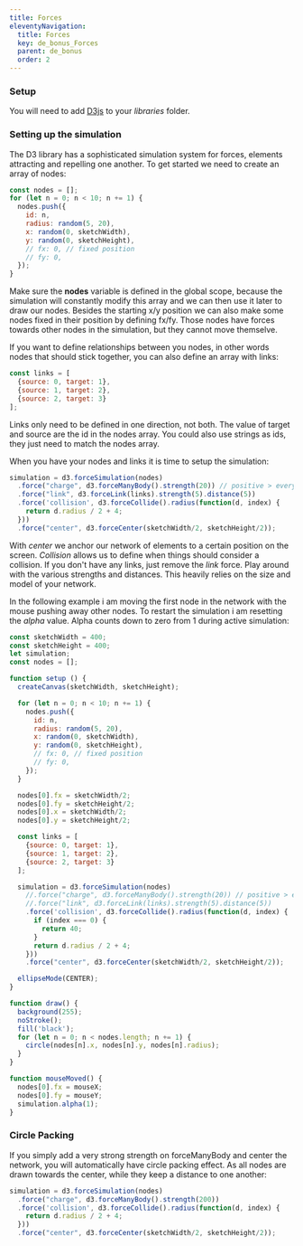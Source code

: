 ```yaml
---
title: Forces
eleventyNavigation:
  title: Forces
  key: de_bonus_Forces
  parent: de_bonus
  order: 2
---
```


### Setup

You will need to add [D3js](https://d3js.org/d3.v7.min.js) to your *libraries* folder.

### Setting up the simulation

The D3 library has a sophisticated simulation system for forces, elements attracting and repelling one another. To get started we need to create an array of nodes:

```js
const nodes = [];
for (let n = 0; n < 10; n += 1) {
  nodes.push({
    id: n,
    radius: random(5, 20),
    x: random(0, sketchWidth),
    y: random(0, sketchHeight),
    // fx: 0, // fixed position
    // fy: 0,
  });
}
```

Make sure the **nodes** variable is defined in the global scope, because the simulation will constantly modify this array and we can then use it later to draw our nodes. Besides the starting x/y position we can also make some nodes fixed in their position by defining fx/fy. Those nodes have forces towards other nodes in the simulation, but they cannot move themselve.

If you want to define relationships between you nodes, in other words nodes that should stick together, you can also define an array with links:

```js
const links = [
  {source: 0, target: 1},
  {source: 1, target: 2},
  {source: 2, target: 3}
];
```

Links only need to be defined in one direction, not both. The value of target and source are the id in the nodes array. You could also use strings as ids, they just need to match the nodes array.

When you have your nodes and links it is time to setup the simulation:

```js
simulation = d3.forceSimulation(nodes)
  .force("charge", d3.forceManyBody().strength(20)) // positive > everything attracts, negative > everything repells
  .force("link", d3.forceLink(links).strength(5).distance(5))
  .force('collision', d3.forceCollide().radius(function(d, index) {
    return d.radius / 2 + 4;
  }))
  .force("center", d3.forceCenter(sketchWidth/2, sketchHeight/2));
```

With *center* we anchor our network of elements to a certain position on the screen. *Collision* allows us to define when things should consider a collision. If you don't have any links, just remove the *link* force. Play around with the various strengths and distances. This heavily relies on the size and model of your network.

In the following example i am moving the first node in the network with the mouse pushing away other nodes. To restart the simulation i am resetting the *alpha* value. Alpha counts down to zero from 1 during active simulation:

```js
const sketchWidth = 400;
const sketchHeight = 400;
let simulation;
const nodes = [];

function setup () {
  createCanvas(sketchWidth, sketchHeight);

  for (let n = 0; n < 10; n += 1) {
    nodes.push({
      id: n,
      radius: random(5, 20),
      x: random(0, sketchWidth),
      y: random(0, sketchHeight),
      // fx: 0, // fixed position
      // fy: 0,
    });
  }

  nodes[0].fx = sketchWidth/2;
  nodes[0].fy = sketchHeight/2;
  nodes[0].x = sketchWidth/2;
  nodes[0].y = sketchHeight/2;

  const links = [
    {source: 0, target: 1},
    {source: 1, target: 2},
    {source: 2, target: 3}
  ];

  simulation = d3.forceSimulation(nodes)
    //.force("charge", d3.forceManyBody().strength(20)) // positive > everything attracts, negative > everything repells
    //.force("link", d3.forceLink(links).strength(5).distance(5))
    .force('collision', d3.forceCollide().radius(function(d, index) {
      if (index === 0) {
        return 40;
      }
      return d.radius / 2 + 4;
    }))
    .force("center", d3.forceCenter(sketchWidth/2, sketchHeight/2));

  ellipseMode(CENTER);
}

function draw() {
  background(255);
  noStroke();
  fill('black');
  for (let n = 0; n < nodes.length; n += 1) {
    circle(nodes[n].x, nodes[n].y, nodes[n].radius);
  }
}

function mouseMoved() {
  nodes[0].fx = mouseX;
  nodes[0].fy = mouseY;
  simulation.alpha(1);
}
```

### Circle Packing

If you simply add a very strong strength on forceManyBody and center the network, you will automatically have circle packing effect. As all nodes are drawn towards the center, while they keep a distance to one another:

```js
simulation = d3.forceSimulation(nodes)
  .force("charge", d3.forceManyBody().strength(200))
  .force('collision', d3.forceCollide().radius(function(d, index) {
    return d.radius / 2 + 4;
  }))
  .force("center", d3.forceCenter(sketchWidth/2, sketchHeight/2));
```